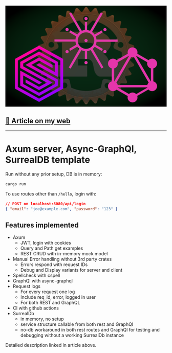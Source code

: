 <p align="center">
    <img src="assets/logo.png" />
</p>

## [📜️ Article on my web](https://radim.xyz/project/axum-template/)

---

# Axum server, Async-GraphQl, SurrealDB template

Run without any prior setup, DB is in memory:

```sh
cargo run
```

To use routes other than `/hello`, login with:

```json
// POST on localhost:8080/api/login
{ "email": "joe@example.com", "password": "123" }
```

## Features implemented

- Axum
  - JWT, login with cookies
  - Query and Path get examples
  - REST CRUD with in-memory mock model
- Manual Error handling without 3rd party crates
  - Errors respond with request IDs
  - Debug and Display variants for server and client
- Spellcheck with cspell
- GraphQl with async-graphql
- Request logs
  - For every request one log
  - Include req_id, error, logged in user
  - For both REST and GraphQL
- CI with github actions
- SurrealDb
  - in memory, no setup
  - service structure callable from both rest and GraphQl
  - no-db workaround in both rest routes and GraphQl for testing and debugging
    without a working SurrealDb instance

Detailed description linked in article above.
